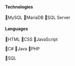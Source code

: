 #### Technologies
:small_orange_diamond:MySQL :small_orange_diamond:MariaDB :small_orange_diamond:SQL Server

#### Languages
:small_blue_diamond:HTML :small_blue_diamond:CSS :small_blue_diamond:JavaScript

:small_blue_diamond:C# :small_blue_diamond:Java :small_blue_diamond:PHP

:small_blue_diamond:SQL 

<!--
- 👋 Hi, I’m @and-fr
- 👀 I’m interested in ...
- 🌱 I’m currently learning ...
- 💞️ I’m looking to collaborate on ...
- 📫 How to reach me ...
-->

<!---
and-fr/and-fr is a ✨ special ✨ repository because its `README.md` (this file) appears on your GitHub profile.
You can click the Preview link to take a look at your changes.
--->
